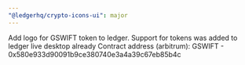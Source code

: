 ```yaml
---
"@ledgerhq/crypto-icons-ui": major
---
```


Add logo for GSWIFT token to ledger. Support for tokens was added to ledger live desktop already
Contract address (arbitrum):
GSWIFT - 0x580e933d90091b9ce380740e3a4a39c67eb85b4c